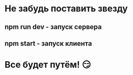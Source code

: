 # Не забудь поставить звезду

## npm run dev - запуск сервера

## npm start - запуск клиента


# Все будет путём! :smirk: